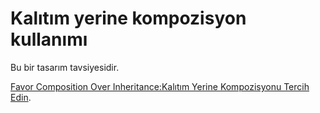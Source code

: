 # Kalıtım yerine kompozisyon kullanımı

Bu bir tasarım tavsiyesidir.

 [Favor Composition Over Inheritance:Kalıtım Yerine Kompozisyonu Tercih Edin](https://en.wikipedia.org/wiki/Composition_over_inheritance).



